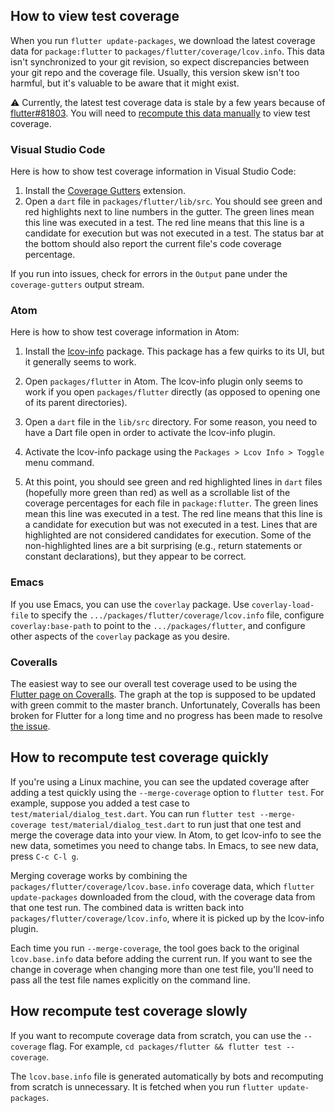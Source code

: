 ## How to view test coverage

When you run `flutter update-packages`, we download the latest coverage data for `package:flutter` to `packages/flutter/coverage/lcov.info`. This data isn't synchronized to your git revision, so expect discrepancies between your git repo and the coverage file. Usually, this version skew isn't too harmful, but it's valuable to be aware that it might exist.

⚠️ Currently, the latest test coverage data is stale by a few years because of [flutter#81803](https://github.com/flutter/flutter/issues/81803). You will need to [recompute this data manually](#how-recompute-test-coverage-slowly) to view test coverage.

### Visual Studio Code

Here is how to show test coverage information in Visual Studio Code:

1. Install the [Coverage Gutters](https://marketplace.visualstudio.com/items?itemName=ryanluker.vscode-coverage-gutters) extension.
2. Open a `dart` file in `packages/flutter/lib/src`. You should see green and red highlights next to line numbers in the gutter. The green lines mean this line was executed in a test. The red line means that this line is a candidate for execution but was not executed in a test. The status bar at the bottom should also report the current file's code coverage percentage. 

If you run into issues, check for errors in the `Output` pane under the `coverage-gutters` output stream.

### Atom

Here is how to show test coverage information in Atom:

1. Install the [lcov-info](https://atom.io/packages/lcov-info) package.  This package has a few quirks to its UI, but it generally seems to work.

2. Open `packages/flutter` in Atom.  The lcov-info plugin only seems to work if you open `packages/flutter` directly (as opposed to opening one of its parent directories).

3. Open a `dart` file in the `lib/src` directory.  For some reason, you need to have a Dart file open in order to activate the lcov-info plugin.

4. Activate the lcov-info package using the `Packages > Lcov Info > Toggle` menu command.

5. At this point, you should see green and red highlighted lines in `dart` files (hopefully more green than red) as well as a scrollable list of the coverage percentages for each file in `package:flutter`.  The green lines mean this line was executed in a test.  The red line means that this line is a candidate for execution but was not executed in a test. Lines that are highlighted are not considered candidates for execution. Some of the non-highlighted lines are a bit surprising (e.g., return statements or constant declarations), but they appear to be correct.

### Emacs

If you use Emacs, you can use the `coverlay` package. Use `coverlay-load-file` to specify the `.../packages/flutter/coverage/lcov.info` file, configure `coverlay:base-path` to point to the `.../packages/flutter`, and configure other aspects of the `coverlay` package as you desire.

### Coveralls

The easiest way to see our overall test coverage used to be using the [Flutter page on Coveralls](https://coveralls.io/github/flutter/flutter?branch=master). The graph at the top is supposed to be updated with green commit to the master branch. Unfortunately, Coveralls has been broken for Flutter for a long time and no progress has been made to resolve [the issue](https://github.com/lemurheavy/coveralls-public/issues/1103).

## How to recompute test coverage quickly

If you're using a Linux machine, you can see the updated coverage after adding a test quickly using the `--merge-coverage` option to `flutter test`. For example, suppose you added a test case to `test/material/dialog_test.dart`. You can run `flutter test --merge-coverage test/material/dialog_test.dart` to run just that one test and merge the coverage data into your view. In Atom, to get lcov-info to see the new data, sometimes you need to change tabs. In Emacs, to see new data, press `C-c C-l g`.

Merging coverage works by combining the `packages/flutter/coverage/lcov.base.info` coverage data, which `flutter update-packages` downloaded from the cloud, with the coverage data from that one test run.  The combined data is written back into `packages/flutter/coverage/lcov.info`, where it is picked up by the lcov-info plugin.

Each time you run `--merge-coverage`, the tool goes back to the original `lcov.base.info` data before adding the current run.  If you want to see the change in coverage when changing more than one test file, you'll need to pass all the test file names explicitly on the command line.

## How recompute test coverage slowly

If you want to recompute coverage data from scratch, you can use the `--coverage` flag.  For example, `cd packages/flutter && flutter test --coverage`.  

The `lcov.base.info` file is generated automatically by bots and recomputing from scratch is unnecessary. It is fetched when you run `flutter update-packages`.